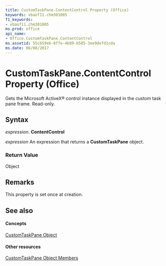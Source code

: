 ```yaml
---
title: CustomTaskPane.ContentControl Property (Office)
keywords: vbaof11.chm301005
f1_keywords:
- vbaof11.chm301005
ms.prod: office
api_name:
- Office.CustomTaskPane.ContentControl
ms.assetid: 55cb59eb-8ffe-4b89-b585-3ee9defd1cda
ms.date: 06/08/2017
---
```



# CustomTaskPane.ContentControl Property (Office)

Gets the Microsoft ActiveX® control instance displayed in the custom task pane frame. Read-only.


## Syntax

 _expression_. **ContentControl**

 _expression_ An expression that returns a **CustomTaskPane** object.


### Return Value

Object


## Remarks

This property is set once at creation.


## See also


#### Concepts


[CustomTaskPane Object](customtaskpane-object-office.md)
#### Other resources


[CustomTaskPane Object Members](customtaskpane-members-office.md)

